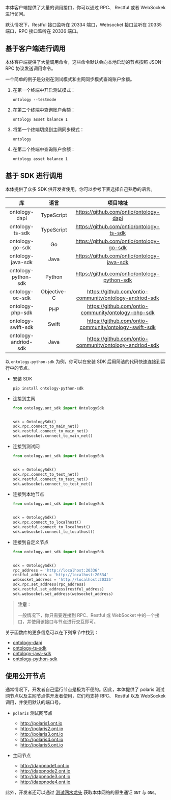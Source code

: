 
本体客户端提供了大量的调用接口，你可以通过 RPC、 Restful 或者 WebSockek 进行访问。

默认情况下，Restful 接口监听在 20334 端口，Websocket 接口监听在 20335 端口，RPC 接口监听在 20336 端口。

## 基于客户端进行调用

本体客户端提供了大量调用命令，这些命令默认会向本地启动的节点按照 JSON-RPC 协议发送调用命令。

一个简单的例子是分别在测试模式和主网同步模式查询账户余额。

1. 在第一个终端中开启测试模式：

   ```shell
   ontology --testmode
   ```

2. 在第二个终端中查询账户余额：

   ```shell
   ontology asset balance 1
   ```

3. 将第一个终端切换到主网同步模式：

   ```shell
   ontology
   ```

4. 在第二个终端中查询账户余额：

   ```shell
   ontology asset balance 1
   ```

## 基于 SDK 进行调用

本体提供了众多 SDK 供开发者使用，你可以参考下表选择自己熟悉的语言。

|          库          |    语言     |                        项目地址                         |
| :------------------: | :---------: | :-----------------------------------------------------: |
|    ontology-dapi     | TypeScript  |         https://github.com/ontio/ontology-dapi          |
|   ontology-ts-sdk    | TypeScript  |        https://github.com/ontio/ontology-ts-sdk         |
|   ontology-go-sdk    |     Go      |        https://github.com/ontio/ontology-go-sdk         |
|  ontology-java-sdk   |    Java     |       https://github.com/ontio/ontology-java-sdk        |
| ontology-python-sdk  |   Python    |      https://github.com/ontio/ontology-python-sdk       |
|   ontology-oc-sdk    | Objective-C | https://github.com/ontio-community/ontology-andriod-sdk |
|   ontology-php-sdk   |     PHP     |   https://github.com/ontio-community/ontology-php-sdk   |
|  ontology-swift-sdk  |    Swift    |  https://github.com/ontio-community/ontology-swift-sdk  |
| ontology-andriod-sdk |    Java     | https://github.com/ontio-community/ontology-andriod-sdk |

以 `ontology-python-sdk` 为例，你可以在安装 SDK 后用简洁的代码快速连接到运行中的节点。

- 安装 SDK

  ```shell
  pip install ontology-python-sdk
  ```

- 连接到主网

  ```Python
  from ontology.ont_sdk import OntologySdk
  
  
  sdk = OntologySdk()
  sdk.rpc.connect_to_main_net()
  sdk.restful.connect_to_main_net()
  sdk.websocket.connect_to_main_net()
  ```

- 连接到测试网

  ```Python
  from ontology.ont_sdk import OntologySdk
  
  
  sdk = OntologySdk()
  sdk.rpc.connect_to_test_net()
  sdk.restful.connect_to_test_net()
  sdk.websocket.connect_to_test_net()
  ```

- 连接到本地节点

  ```Python
  from ontology.ont_sdk import OntologySdk
  
  
  sdk = OntologySdk()
  sdk.rpc.connect_to_localhost()
  sdk.restful.connect_to_localhost()
  sdk.websocket.connect_to_localhost()
  ```

- 连接到自定义节点

  ```Python
  from ontology.ont_sdk import OntologySdk
  
  
  sdk = OntologySdk()
  rpc_address = 'http://localhost:20336'
  restful_address = 'http://localhost:20334'
  websocket_address = 'http://localhost:20335'
  sdk.rpc.set_address(rpc_address)
  sdk.restful.set_address(restful_address)
  sdk.websocket.set_address(websocket_address)
  ```

> **注意**：
>
> 一般情况下，你只需要连接到 RPC、Restful 或 WebSocket 中的一个接口，并使用该接口与节点进行交互即可。

关于函数库的更多信息可以在下列章节中找到：

- [ontology-dapi](docs-cn/SDKs/ontology-dapi.md)
- [ontology-ts-sdk](docs-cn/SDKs/ts-sdk.md)
- [ontology-java-sdk](docs-cn/SDKs/java-sdk.md)
- [ontology-python-sdk](docs-cn/SDKs/python-sdk.md)

## 使用公开节点

通常情况下，开发者自己运行节点是极为不便的。因此，本体提供了 polaris 测试网节点以及主网节点供开发者使用，它们均支持 RPC、 Restful 以及 WebSockek 调用，并使用默认的端口号。

- `polaris` 测试网节点
  - http://polaris1.ont.io
  - http://polaris2.ont.io
  - http://polaris3.ont.io
  - http://polaris4.ont.io
  - http://polaris5.ont.io

- 主网节点
  - http://dappnode1.ont.io
  - http://dappnode2.ont.io
  - http://dappnode3.ont.io
  - http://dappnode4.ont.io

此外，开发者还可以通过 [测试网水龙头](https://developer.ont.io/applyOng) 获取本体网络的原生通证 `ONT` 与 `ONG`。

